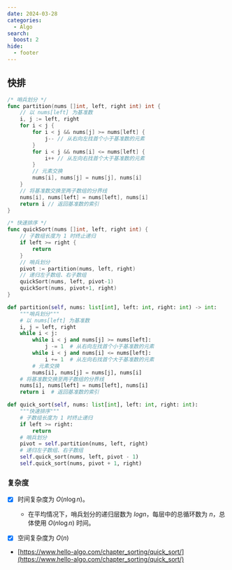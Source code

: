 ```yaml
---
date: 2024-03-28
categories:
  - Algo
search:
  boost: 2
hide:
  - footer
---
```


## 快排

```go title="Go"
/* 哨兵划分 */
func partition(nums []int, left, right int) int {
    // 以 nums[left] 为基准数
    i, j := left, right
    for i < j {
        for i < j && nums[j] >= nums[left] {
            j-- // 从右向左找首个小于基准数的元素
        }
        for i < j && nums[i] <= nums[left] {
            i++ // 从左向右找首个大于基准数的元素
        }
        // 元素交换
        nums[i], nums[j] = nums[j], nums[i]
    }
    // 将基准数交换至两子数组的分界线
    nums[i], nums[left] = nums[left], nums[i]
    return i // 返回基准数的索引
}

/* 快速排序 */
func quickSort(nums []int, left, right int) {
    // 子数组长度为 1 时终止递归
    if left >= right {
        return
    }
    // 哨兵划分
    pivot := partition(nums, left, right)
    // 递归左子数组、右子数组
    quickSort(nums, left, pivot-1)
    quickSort(nums, pivot+1, right)
}
```

```py title="Python"
def partition(self, nums: list[int], left: int, right: int) -> int:
    """哨兵划分"""
    # 以 nums[left] 为基准数
    i, j = left, right
    while i < j:
        while i < j and nums[j] >= nums[left]:
            j -= 1  # 从右向左找首个小于基准数的元素
        while i < j and nums[i] <= nums[left]:
            i += 1  # 从左向右找首个大于基准数的元素
        # 元素交换
        nums[i], nums[j] = nums[j], nums[i]
    # 将基准数交换至两子数组的分界线
    nums[i], nums[left] = nums[left], nums[i]
    return i  # 返回基准数的索引

def quick_sort(self, nums: list[int], left: int, right: int):
    """快速排序"""
    # 子数组长度为 1 时终止递归
    if left >= right:
        return
    # 哨兵划分
    pivot = self.partition(nums, left, right)
    # 递归左子数组、右子数组
    self.quick_sort(nums, left, pivot - 1)
    self.quick_sort(nums, pivot + 1, right)

```

### 复杂度

- [X] 时间复杂度为 $O(n \log n)$。
    - 在平均情况下，哨兵划分的递归层数为 $log n$，每层中的总循环数为 $n$，总体使用 $O(n \log n)$ 时间。
- [X] 空间复杂度为 $O(n)$


- [https://www.hello-algo.com/chapter_sorting/quick_sort/](https://www.hello-algo.com/chapter_sorting/quick_sort/)

